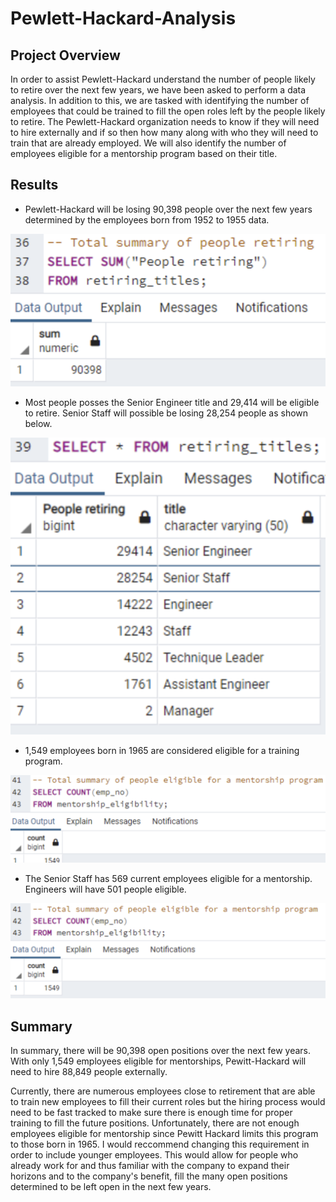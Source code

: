 # Pewlett-Hackard-Analysis
## Project Overview
In order to assist Pewlett-Hackard understand the number of people likely to retire over the next few years, we have been asked to perform a data analysis. In addition to this, we are tasked with identifying the number of employees that could be trained to fill the open roles left by the people likely to retire. The Pewlett-Hackard organization needs to know if they will need to hire externally and if so then how many along with who they will need to train that are already employed. We will also identify the number of employees eligible for a mentorship program based on their title.

## Results
- Pewlett-Hackard will be losing 90,398 people over the next few years determined by the employees born from 1952 to 1955 data.

![Retiring.png](https://github.com/jipelletier/Pewlett-Hackard-Analysis/blob/main/retiring.png)

- Most people posses the Senior Engineer title and 29,414 will be eligible to retire. Senior Staff will possible be losing 28,254 people as shown below.

![RetiringTitles.png](https://github.com/jipelletier/Pewlett-Hackard-Analysis/blob/main/RetiringTitles.png)

- 1,549 employees born in 1965 are considered eligible for a training program.

![Mentorshipeligible.png](https://github.com/jipelletier/Pewlett-Hackard-Analysis/blob/main/Mentorshipeligible.png)

- The Senior Staff has 569 current employees eligible for a mentorship. Engineers will have 501 people eligible.

![Mentorship.png](https://github.com/jipelletier/Pewlett-Hackard-Analysis/blob/main/mentorship.png)

## Summary
In summary, there will be 90,398 open positions over the next few years. With only 1,549 employees eligible for mentorships, Pewitt-Hackard will need to hire 88,849 people externally.

Currently, there are numerous employees close to retirement that are able to train new employees to fill their current roles but the hiring process would need to be fast tracked to make sure there is enough time for proper training to fill the future positions. Unfortunately, there are not enough employees eligible for mentorship since Pewitt Hackard limits this program to those born in 1965. I would reccommend changing this requirement in order to include younger employees. This would allow for people who already work for and thus familiar with the company to expand their horizons and to the company's benefit, fill the many open positions determined to be left open in the next few years.
